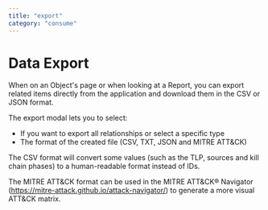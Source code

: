 ```yaml
---
title: "export"
category: "consume"
---
```

# Data Export

When on an Object's page or when looking at a Report, you can export related items directly from the application and download them in the CSV or JSON format.

The export modal lets you to select:

* If you want to export all relationships or select a specific type
* The format of the created file (CSV, TXT, JSON and MITRE ATT&CK)

The CSV format will convert some values (such as the TLP, sources and kill chain phases) to a human-readable format instead of IDs.

The MITRE ATT&CK format can be used in the MITRE ATT&CK® Navigator (https://mitre-attack.github.io/attack-navigator/) to generate a more visual ATT&CK matrix.
